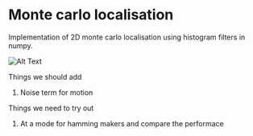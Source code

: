 # Monte carlo localisation

Implementation of 2D monte carlo localisation using histogram filters in numpy. 

![Alt Text](https://github.com/Neoanarika/monte-carlo-localisation/blob/master/localisation.gif)

Things we should add 
1. Noise term for motion

Things we need to try out
1. At a mode for hamming makers and compare the performace 
